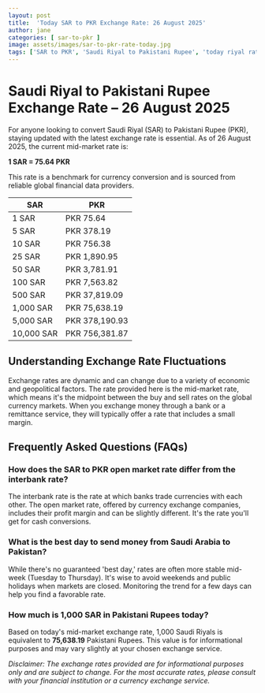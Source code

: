 ```yaml
---
layout: post
title:  'Today SAR to PKR Exchange Rate: 26 August 2025'
author: jane
categories: [ sar-to-pkr ]
image: assets/images/sar-to-pkr-rate-today.jpg
tags: ['SAR to PKR', 'Saudi Riyal to Pakistani Rupee', 'today riyal rate in pakistan', 'saudi riyal rate', 'open market riyal rate']
---
```


# Saudi Riyal to Pakistani Rupee Exchange Rate – 26 August 2025

For anyone looking to convert Saudi Riyal (SAR) to Pakistani Rupee (PKR), staying updated with the latest exchange rate is essential. As of 26 August 2025, the current mid-market rate is:

**1 SAR = 75.64 PKR**

This rate is a benchmark for currency conversion and is sourced from reliable global financial data providers.

| SAR | PKR |
| --- | --- |
| 1 SAR | PKR 75.64 |
| 5 SAR | PKR 378.19 |
| 10 SAR | PKR 756.38 |
| 25 SAR | PKR 1,890.95 |
| 50 SAR | PKR 3,781.91 |
| 100 SAR | PKR 7,563.82 |
| 500 SAR | PKR 37,819.09 |
| 1,000 SAR | PKR 75,638.19 |
| 5,000 SAR | PKR 378,190.93 |
| 10,000 SAR | PKR 756,381.87 |


## Understanding Exchange Rate Fluctuations

Exchange rates are dynamic and can change due to a variety of economic and geopolitical factors. The rate provided here is the mid-market rate, which means it's the midpoint between the buy and sell rates on the global currency markets. When you exchange money through a bank or a remittance service, they will typically offer a rate that includes a small margin.

## Frequently Asked Questions (FAQs)

### How does the SAR to PKR open market rate differ from the interbank rate?

The interbank rate is the rate at which banks trade currencies with each other. The open market rate, offered by currency exchange companies, includes their profit margin and can be slightly different. It's the rate you'll get for cash conversions.

### What is the best day to send money from Saudi Arabia to Pakistan?

While there's no guaranteed 'best day,' rates are often more stable mid-week (Tuesday to Thursday). It's wise to avoid weekends and public holidays when markets are closed. Monitoring the trend for a few days can help you find a favorable rate.

### How much is 1,000 SAR in Pakistani Rupees today?

Based on today's mid-market exchange rate, 1,000 Saudi Riyals is equivalent to **75,638.19** Pakistani Rupees. This value is for informational purposes and may vary slightly at your chosen exchange service.



*Disclaimer: The exchange rates provided are for informational purposes only and are subject to change. For the most accurate rates, please consult with your financial institution or a currency exchange service.*
